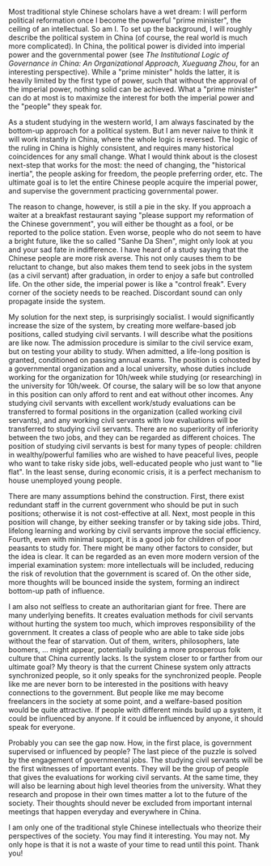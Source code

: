 Most traditional style Chinese scholars have a wet dream: I will perform political reformation once I become the powerful "prime minister", the ceiling of an intellectual. So am I. To set up the background, I will roughly describe the political system in China (of course, the real world is much more complicated). In China, the political power is divided into imperial power and the governmental power (see *The Institutional Logic of Governance in China: An Organizational Approach, Xueguang Zhou*, for an interesting perspective). While a "prime minister" holds the latter, it is heavily limited by the first type of power, such that without the approval of the imperial power, nothing solid can be achieved. What a "prime minister" can do at most is to maximize the interest for both the imperial power and the "people" they speak for. 

As a student studying in the western world, I am always fascinated by the bottom-up approach for a political system. But I am never naive to think it will work instantly in China, where the whole logic is reversed. The logic of the ruling in China is highly consistent, and requires many historical coincidences for any small change. What I would think about is the closest next-step that works for the most: the need of changing, the "historical inertia", the people asking for freedom, the people preferring order, etc. The ultimate goal is to let the entire Chinese people acquire the imperial power, and supervise the government practicing governmental power. 

The reason to change, however, is still a pie in the sky. If you approach a waiter at a breakfast restaurant saying "please support my reformation of the Chinese government", you will either be thought as a fool, or be reported to the police station. Even worse, people who do not seem to have a bright future, like the so called "Sanhe Da Shen", might only look at you and your sad fate in indifference. I have heard of a study saying that the Chinese people are more risk averse. This not only causes them to be reluctant to change, but also makes them tend to seek jobs in the system (as a civil servant) after graduation, in order to enjoy a safe but controlled life. On the other side, the imperial power is like a "control freak". Every corner of the society needs to be reached. Discordant sound can only propagate inside the system. 

My solution for the next step, is surprisingly socialist. I would significantly increase the size of the system, by creating more welfare-based job positions, called studying civil servants. I will describe what the positions are like now. The admission procedure is similar to the civil service exam, but on testing your ability to study. When admitted, a life-long position is granted, conditioned on passing annual exams. The position is cohosted by a governmental organization and a local university, whose duties include working for the organization for 10h/week while studying (or researching) in the university for 10h/week. Of course, the salary will be so low that anyone in this position can only afford to rent and eat without other incomes. Any studying civil servants with excellent work/study evaluations can be transferred to formal positions in the organization (called working civil servants), and any working civil servants with low evaluations will be transferred to studying civil servants. There are no superiority of inferiority between the two jobs, and they can be regarded as different choices. The position of studying civil servants is best for many types of people: children in wealthy/powerful families who are wished to have peaceful lives, people who want to take risky side jobs, well-educated people who just want to "lie flat". In the least sense, during economic crisis, it is a perfect mechanism to house unemployed young people.

There are many assumptions behind the construction. First, there exist redundant staff in the current government who should be put in such positions; otherwise it is not cost-effective at all. Next, most people in this position will change, by either seeking transfer or by taking side jobs. Third, lifelong learning and working by civil servants improve the social efficiency. Fourth, even with minimal support, it is a good job for children of poor peasants to study for. There might be many other factors to consider, but the idea is clear. It can be regarded as an even more modern version of the imperial examination system: more intellectuals will be included, reducing the risk of revolution that the government is scared of. On the other side, more thoughts will be bounced inside the system, forming an indirect bottom-up path of influence. 

I am also not selfless to create an authoritarian giant for free. There are many underlying benefits. It creates evaluation methods for civil servants without hurting the system too much, which improves responsibility of the government. It creates a class of people who are able to take side jobs without the fear of starvation. Out of them, writers, philosophers, late boomers, ... might appear, potentially building a more prosperous folk culture that China currently lacks. Is the system closer to or farther from our ultimate goal? My theory is that the current Chinese system only attracts synchronized people, so it only speaks for the synchronized people. People like me are never born to be interested in the positions with heavy connections to the government. But people like me may become freelancers in the society at some point, and a welfare-based position would be quite attractive. If people with different minds build up a system, it could be influenced by anyone. If it could be influenced by anyone, it should speak for everyone. 

Probably you can see the gap now. How, in the first place, is government supervised or influenced by people? The last piece of the puzzle is solved by the engagement of governmental jobs. The studying civil servants will be the first witnesses of important events. They will be the group of people that gives the evaluations for working civil servants. At the same time, they will also be learning about high level theories from the university. What they research and propose in their own times matter a lot to the future of the society. Their thoughts should never be excluded from important internal meetings that happen everyday and everywhere in China.

I am only one of the traditional style Chinese intellectuals who theorize their perspectives of the society. You may find it interesting. You may not. My only hope is that it is not a waste of your time to read until this point. Thank you!